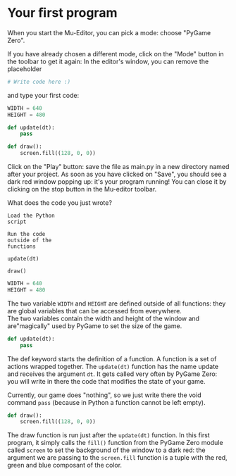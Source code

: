 # Your ﬁrst program

When you start the Mu-Editor, you can pick a mode: choose
"PyGame Zero".

If you have already chosen a different mode, click on the
"Mode" button in the toolbar to get it again:
In the editor's window, you can remove the placeholder

```py
# Write code here :­)
```

and type your first code:

```py
WIDTH = 640
HEIGHT = 480

def update(dt):
    pass

def draw():
    screen.fill((128, 0, 0))
```

Click on the "Play" button: save the file as main.py in a new directory named after your project. As soon as you have clicked on "Save", you should see a dark red window popping up: it's your program running!  You can close it by clicking on the stop button in the Mu-editor toolbar.

What does the code you just wrote?

```
Load the Python
script

Run the code
outside of the
functions

update(dt)

draw()
```

```py
WIDTH = 640
HEIGHT = 480
```

The two variable `WIDTH` and `HEIGHT` are defined outside of all functions: they are global variables that can be accessed from everywhere.  
The two variables contain the width and height of the window and are"magically" used by PyGame to set the size of the game.

```py
def update(dt):
    pass
```

The def keyword starts the definition of a function. A function is a set of actions wrapped together. The `update(dt)` function has the name update and receives the argument `dt`. It gets called very often by PyGame Zero: you will write in there the code that modifies the state of your game.

Currently, our game does "nothing", so we just write there the void command `pass` (because in Python a function cannot be left empty).

```py
def draw():
    screen.fill((128, 0, 0))
```

The draw function is run just after the `update(dt)` function. In this first program, it simply calls the `fill()` function from the PyGame Zero module called `screen` to set the background of the window to a dark red: the argument we are passing to the `screen.fill` function is a tuple with the red, green and blue composant of the color.
